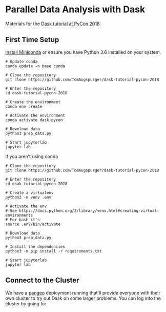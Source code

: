 # Parallel Data Analysis with Dask

Materials for the [Dask tutorial at PyCon 2018](https://us.pycon.org/2018/schedule/presentation/47/).

## First Time Setup

[Install Miniconda](https://conda.io/miniconda.html) or ensure you have Python 3.6 installed on your system.

```
# Update conda
conda update -n base conda

# Clone the repository
git clone https://github.com/TomAugspurger/dask-tutorial-pycon-2018

# Enter the repository
cd dask-tutorial-pycon-2018

# Create the environment
conda env create

# Activate the environment
conda activate dask-pycon

# Download data
python3 prep_data.py

# Start jupyterlab
jupyter lab
```

If you aren't using conda

```
# Clone the repository
git clone https://github.com/TomAugspurger/dask-tutorial-pycon-2018

# Enter the repository
cd dsak-tutorial-pycon-2018

# Create a virtualenv
python3 -m venv .env

# Activate the env
# See https://docs.python.org/3/library/venv.html#creating-virtual-environments
# For bash it's
source .env/bin/activate

# Download data
python3 prep_data.py

# Install the dependencies
python3 -m pip install -r requirements.txt

# Start jupyterlab
jupyter lab
```

## Connect to the Cluster

We have a [pangeo](https://github.com/pangeo-data/pangeo) deployment running that'll provide everyone with their own cluster to try out Dask on some larger problems.
You can log into the cluster by going to:
